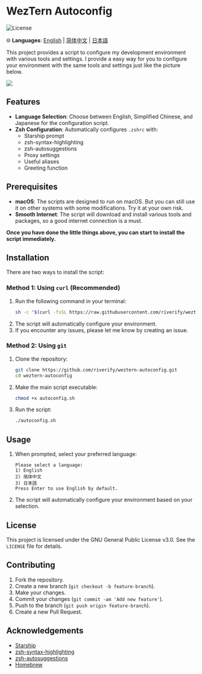# WezTern Autoconfig

![License](https://img.shields.io/github/license/riverify/weztern-autoconfig)

🌐 **Languages**: [English](README.md) | [简体中文](doc/README.zh-cn.md) | [日本語](doc/README.jp.md)


This project provides a script to configure my development environment with various tools and settings.
I provide a easy way for you to configure your environment with the same tools and settings just like the picture below.

<img src="https://github.com/riverify/weztern-autoconfig/blob/main/img/jetpack.png?raw=true">

## Features

- **Language Selection**: Choose between English, Simplified Chinese, and Japanese for the configuration script.
- **Zsh Configuration**: Automatically configures `.zshrc` with:
  - Starship prompt
  - zsh-syntax-highlighting
  - zsh-autosuggestions
  - Proxy settings
  - Useful aliases
  - Greeting function

## Prerequisites

- **macOS**: The scripts are designed to run on macOS. But you can still use it on other systems with some modifications. Try it at your own risk.
- **Smooth Internet**: The script will download and install various tools and packages, so a good internet connection is a must.

**Once you have done the little things above, you can start to install the script immediately.**

## Installation

There are two ways to install the script:

### Method 1: Using `curl` (Recommended)

1. Run the following command in your terminal:
    ```sh
    sh -c "$(curl -fsSL https://raw.githubusercontent.com/riverify/weztern-autoconfig/main/autoconfig_curl.sh)"
    ```
2. The script will automatically configure your environment.
3. If you encounter any issues, please let me know by creating an issue.


### Method 2: Using `git`

1. Clone the repository:
    ```sh
    git clone https://github.com/riverify/weztern-autoconfig.git
    cd weztern-autoconfig
    ```

2. Make the main script executable:
    ```sh
    chmod +x autoconfig.sh
    ```

3. Run the script:
    ```sh
    ./autoconfig.sh
    ```

## Usage

1. When prompted, select your preferred language:
    ```
    Please select a language:
    1) English
    2) 简体中文
    3) 日本語
    Press Enter to use English by default.
    ```

2. The script will automatically configure your environment based on your selection.

## License

This project is licensed under the GNU General Public License v3.0. See the `LICENSE` file for details.

## Contributing

1. Fork the repository.
2. Create a new branch (`git checkout -b feature-branch`).
3. Make your changes.
4. Commit your changes (`git commit -am 'Add new feature'`).
5. Push to the branch (`git push origin feature-branch`).
6. Create a new Pull Request.

## Acknowledgements

- [Starship](https://starship.rs/)
- [zsh-syntax-highlighting](https://github.com/zsh-users/zsh-syntax-highlighting)
- [zsh-autosuggestions](https://github.com/zsh-users/zsh-autosuggestions)
- [Homebrew](https://brew.sh/)